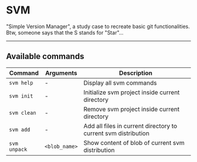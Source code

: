 # SVM
"Simple Version Manager", a study case to recreate basic git functionalities.  
Btw, someone says that the S stands for "Star"...

---

## Available commands 

| Command | Arguments | Description |
|---------|-----------|-------------|
| `svm help`  | -         | Display all svm commands |
| `svm init`  | -         | Initialize svm project inside current directory |
| `svm clean` | -         | Remove svm project inside current directory |
| `svm add`   | -         | Add all files in current directory to current svm distribution |
| `svm unpack`| `<blob_name>` | Show content of blob of current svm distribution |
